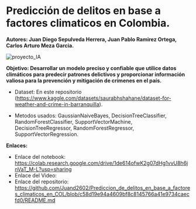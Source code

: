 # Predicción de delitos en base a factores climaticos en Colombia.

**Autores: Juan Diego Sepulveda Herrera, Juan Pablo Ramirez Ortega, Carlos Arturo Meza Garcia.**

![proyecto_IA](https://github.com/Juand2602/Prediccion_de_delitos_en_base_a_factores_climaticos_en_COL/assets/94081346/d7d12b7a-01ef-4e2c-9acb-a41310dce9e6)


**Objetivo: Desarrollar un modelo preciso y confiable que utilice datos climáticos para predecir patrones delictivos y proporcionar información valiosa para la prevención y mitigación de crímenes en el país.**

- Dataset: En este repositorio (https://www.kaggle.com/datasets/saurabhshahane/dataset-for-weather-and-crime-in-barranquilla).

- Metodos usados: GaussianNaiveBayes, DecisionTreeClassifier, RandomForestClassifier, SupportVectorMachine, DecisionTreeRegressor, RandomForestRegressor, SupportVectorRegression.

**Enlaces:**
- Enlace del notebook: https://colab.research.google.com/drive/1de614ofwK2g07dHg1vvU8h6jnVaT_M-L?usp=sharing
- Enlace del Video:
- Enlace del repositorio: https://github.com/Juand2602/Prediccion_de_delitos_en_base_a_factores_climaticos_en_COL/blob/c58d19e94a4609bf8c8145766a41e9734caecfd0/README.md
